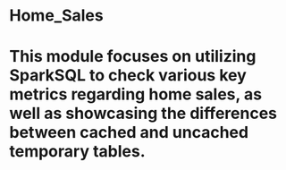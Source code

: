 # Home_Sales

# This module focuses on utilizing SparkSQL to check various key metrics regarding home sales, as well as showcasing the differences between cached and uncached temporary tables.
